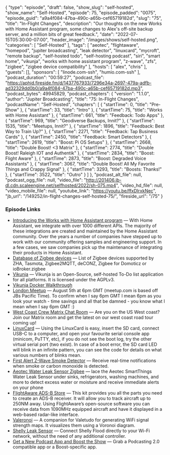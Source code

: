 {
  "type": "episode",
  "draft": false,
  "show_slug": "self-hosted",
  "show_name": "Self-Hosted",
  "episode": 75,
  "episode_padded": "0075",
  "episode_guid": "a9a4f084-47ba-490c-a65b-cef65719182d",
  "slug": "75",
  "title": "In-Flight Changes",
  "description": "Our thoughts on the new Works with Home Assistant program, some changes to Alex's off-site backup server, and a million bits of great feedback.",
  "date": "2022-07-15T05:30:00-07:00",
  "header_image": "/images/shows/self-hosted.png",
  "categories": [
    "Self-Hosted"
  ],
  "tags": [
    "aeotec",
    "flightaware",
    "homepod",
    "jupiter broadcasting",
    "leak detector",
    "linuxcard",
    "mycroft",
    "remote backup",
    "self-hosted todo",
    "self-hosting podcast",
    "siri",
    "smart home",
    "vikunja",
    "works with home assistant program",
    "z-wave",
    "zfs",
    "zigbee",
    "zigbee device compatibility"
  ],
  "hosts": [
    "alex",
    "chris"
  ],
  "guests": [],
  "sponsors": [
    "linode.com-ssh",
    "humio.com-ssh"
  ],
  "podcast_duration": "00:59:27",
  "podcast_file": "https://aphid.fireside.fm/d/1437767933/7296e34a-2697-479a-adfb-ad32329dd0b0/a9a4f084-47ba-490c-a65b-cef65719182d.mp3",
  "podcast_bytes": 49945829,
  "podcast_chapters": {
    "version": "1.1.0",
    "author": "Jupiter Broadcasting",
    "title": "75: In-Flight Changes",
    "podcastName": "Self-Hosted",
    "chapters": [
      {
        "startTime": 0,
        "title": "Pre-Show"
      },
      {
        "startTime": 33,
        "title": "Intro"
      },
      {
        "startTime": 75,
        "title": "Works with Home Assistant"
      },
      {
        "startTime": 661,
        "title": "Feedback: Todo Apps"
      },
      {
        "startTime": 969,
        "title": "Geodiverse Backups, Innit?"
      },
      {
        "startTime": 1535,
        "title": "Meetups, Innit?"
      },
      {
        "startTime": 1896,
        "title": "Feedback: Best Way to Train Up?"
      },
      {
        "startTime": 2271,
        "title": "Feedback: Tap Business Cards"
      },
      {
        "startTime": 2450,
        "title": "Feedback: Smart Detectors"
      },
      {
        "startTime": 2619,
        "title": "Boost: Pi OS Setups"
      },
      {
        "startTime": 2668,
        "title": "Double Boost! <3 Matrix"
      },
      {
        "startTime": 2774,
        "title": "Double Boost! Raleigh IOT and Authentik"
      },
      {
        "startTime": 2834,
        "title": "Boost: Flight Aware"
      },
      {
        "startTime": 2873,
        "title": "Boost: Degraded Voice Assistants"
      },
      {
        "startTime": 3067,
        "title": "Double Boost! All My Favorite Things and Crappy Signal"
      },
      {
        "startTime": 3293,
        "title": "Boosts: Thanks!"
      },
      {
        "startTime": 3522,
        "title": "Outro"
      }
    ]
  },
  "podcast_alt_file": null,
  "podcast_ogg_file": null,
  "video_file": "http://201406.jb-dl.cdn.scaleengine.net/selfhosted/2022/sh-075.mp4",
  "video_hd_file": null,
  "video_mobile_file": null,
  "youtube_link": "https://youtu.be/ffxDIrxkNec",
  "jb_url": "/149252/in-flight-changes-self-hosted-75/",
  "fireside_url": "/75"
}


### Episode Links

  * [Introducing the Works with Home Assistant program](https://www.home-assistant.io/blog/2022/07/12/partner-program/ "Introducing the Works with Home Assistant program") — With Home Assistant, we integrate with over 1000 different APIs. The majority of these integrations are created and maintained by the Home Assistant community. Over the years a number of companies have stepped up to work with our community offering samples and engineering support. In a few cases, we saw companies pick up the maintenance of integrating their products in Home Assistant.
  * [Database of Zigbee devices](https://zigbee.blakadder.com/ "Database of Zigbee devices") — List of Zigbee devices supported by ZHA, Tasmota, Zigbee2MQTT, deCONZ, Zigbee for Domoticz or ioBroker.zigbee 
  * [Vikunja](https://vikunja.io/ "Vikunja") — Vikunja is an Open-Source, self-hosted To-Do list application for all platforms. It is licensed under the AGPLv3.
  * [Vikunja Docker Walkthrough](https://vikunja.io/docs/docker-walkthrough/ "Vikunja Docker Walkthrough")
  * [London Meetup](https://www.meetup.com/jupiterbroadcasting/events/286056077/ "London Meetup") — August 5th at 6pm GMT (meetup.com is based off JBs Pacific Time). To confirm when I say 6pm GMT I mean 6pm as you look your watch - time savings and all that be damned - you know what I mean when I say 6pm GMT :) 
  * [West Coast Crew Matrix Chat Room](https://bit.ly/westcoastcrew "West Coast Crew Matrix Chat Room") — Are you on the US West coast? Join our Matrix room and get the latest on our west coast road tour coming up!
  * [LinuxCard](https://dmitry.gr/?r=05.Projects&proj=33.%20LinuxCard#_TOC_3cd960e7edc378fd94d8777b595ea515 "LinuxCard") — Using the LinuxCard is easy, insert the SD card, connect USB-C to a computer, and open your favourite serial console app (minicom, PuTTY, etc), if you do not see the boot log, try the other virtual serial port (two exist). In case of a boot error, the SD card LED will blink in an infinite pattern, you can see the code for details on what various numbers of blinks mean.
  * [First Alert Z-Wave Smoke Detector](https://www.amazon.com/gp/product/B08FFB233Y/ "First Alert Z-Wave Smoke Detector") — Receive real-time notifications when smoke or carbon monoxide is detected.
  * [Aeotec Water Leak Sensor Zigbee](https://www.amazon.com/Aeotec-SmartThings-Battery-Powered-Compatible/dp/B095TR9NYR/ref=sr_1_3?keywords=aeotec+leak+sensor&qid=1657758521&sprefix=Aeotec+leak+%2Caps%2C169&sr=8-3 "Aeotec Water Leak Sensor Zigbee") — lace the Aeotec SmartThings Water Leak Sensor under sinks, refrigerators, washing machines, and more to detect excess water or moisture and receive immediate alerts on your phone
  * [FlightAware ADS-B Store](https://flightaware.store/ "FlightAware ADS-B Store") — This kit provides you all the parts you need to create an ADS-B receiver. It will allow you to track aircraft up to 250NM away. Using FlightAware’s open-source software you can receive data from 1090MHz equipped aircraft and have it displayed in a web-based radar-like interface. 
  * [Valeronoi](https://github.com/ccoors/Valeronoi "Valeronoi") — A companion for Valetudo for generating WiFi signal strength maps. It visualizes them using a Voronoi diagram.
  * [Shelly Leak Sensor](https://shelly.cloud/products/shelly-flood-smart-home-automation-sensor/ "Shelly Leak Sensor") — Connect Shelly Flood directly to your Wi-Fi network, without the need of any additional controller.
  * [Get a New Podcast App and Boost the Show](https://podcastindex.org/apps?appTypes=app&elements=Value "Get a New Podcast App and Boost the Show") — Grab a Podcasting 2.0 compatible app or a Boost-specific app.


